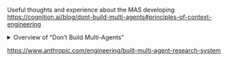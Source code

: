 Useful thoughts and experience about the MAS developing 
https://cognition.ai/blog/dont-build-multi-agents#principles-of-context-engineering 
<details>
  <summary>Overview of “Don’t Build Multi-Agents”</summary>

  The article argues that parallel multi-agent chains are fragile because context fragments and implicit decisions get siloed, causing errors to compound. Instead, it introduces **Context Engineering**—sharing the full trace of prior actions and treating each action as carrying hidden assumptions—and shows that the most reliable pattern is a **single-threaded linear agent**, possibly augmented with a **history-compressor** LLM to summarize long interactions into key events without overflowing context windows.

  **Main conclusion:**  
  For robust, long-running AI agents, avoid parallel multi-agent setups and focus on seamless context management—either via one coherent agent or via intelligent history compression—so that every decision is consistently informed by the complete task context.
</details>

https://www.anthropic.com/engineering/built-multi-agent-research-system